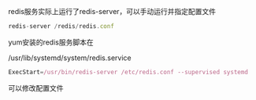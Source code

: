 redis服务实际上运行了redis-server，可以手动运行并指定配置文件

```javascript
redis-server /redis/redis.conf
```

yum安装的redis服务脚本在

/usr/lib/systemd/system/redis.service

```javascript
ExecStart=/usr/bin/redis-server /etc/redis.conf --supervised systemd
```

可以修改配置文件